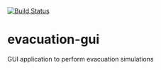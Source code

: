 [![Build Status](https://travis-ci.org/matsim-org/evacuation-gui.svg?branch=master)](https://travis-ci.org/matsim-org/evacuation-gui)

# evacuation-gui
GUI application to perform evacuation simulations

